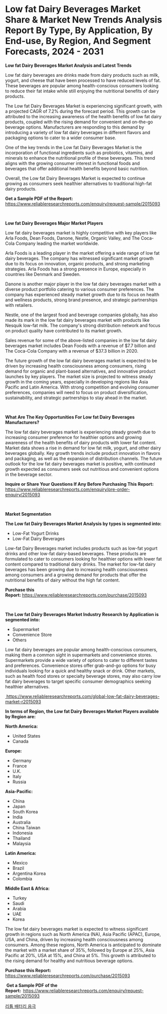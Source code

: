 <p><h1>Low fat Dairy Beverages Market Share & Market New Trends Analysis Report By Type, By Application, By End-use, By Region, And Segment Forecasts, 2024 - 2031</h1></p><p><strong>Low fat Dairy Beverages Market Analysis and Latest Trends</strong></p>
<p><p>Low fat dairy beverages are drinks made from dairy products such as milk, yogurt, and cheese that have been processed to have reduced levels of fat. These beverages are popular among health-conscious consumers looking to reduce their fat intake while still enjoying the nutritional benefits of dairy products.</p><p>The Low fat Dairy Beverages Market is experiencing significant growth, with a projected CAGR of 7.2% during the forecast period. This growth can be attributed to the increasing awareness of the health benefits of low fat dairy products, coupled with the rising demand for convenient and on-the-go beverage options. Manufacturers are responding to this demand by introducing a variety of low fat dairy beverages in different flavors and packaging options to cater to a wider consumer base.</p><p>One of the key trends in the Low fat Dairy Beverages Market is the incorporation of functional ingredients such as probiotics, vitamins, and minerals to enhance the nutritional profile of these beverages. This trend aligns with the growing consumer interest in functional foods and beverages that offer additional health benefits beyond basic nutrition.</p><p>Overall, the Low fat Dairy Beverages Market is expected to continue growing as consumers seek healthier alternatives to traditional high-fat dairy products.</p></p>
<p><strong>Get a Sample PDF of the Report:&nbsp;</strong> <a href="https://www.reliableresearchreports.com/enquiry/request-sample/2015093">https://www.reliableresearchreports.com/enquiry/request-sample/2015093</a></p>
<p>&nbsp;</p>
<p><strong>Low fat Dairy Beverages Major Market Players</strong></p>
<p><p>Low fat dairy beverages market is highly competitive with key players like Arla Foods, Dean Foods, Danone, Nestle, Organic Valley, and The Coca-Cola Company leading the market worldwide.</p><p>Arla Foods is a leading player in the market offering a wide range of low fat dairy beverages. The company has witnessed significant market growth due to its focus on innovation, organic products, and strong marketing strategies. Arla Foods has a strong presence in Europe, especially in countries like Denmark and Sweden.</p><p>Danone is another major player in the low fat dairy beverages market with a diverse product portfolio catering to various consumer preferences. The company has experienced steady market growth due to its focus on health and wellness products, strong brand presence, and strategic partnerships with retailers.</p><p>Nestle, one of the largest food and beverage companies globally, has also made its mark in the low fat dairy beverages market with products like Nesquik low-fat milk. The company's strong distribution network and focus on product quality have contributed to its market growth.</p><p>Sales revenue for some of the above-listed companies in the low fat dairy beverages market includes Dean Foods with a revenue of $7.7 billion and The Coca-Cola Company with a revenue of $37.3 billion in 2020.</p><p>The future growth of the low fat dairy beverages market is expected to be driven by increasing health consciousness among consumers, rising demand for organic and plant-based alternatives, and innovative product launches by key players. The market size is projected to witness steady growth in the coming years, especially in developing regions like Asia Pacific and Latin America. With strong competition and evolving consumer preferences, companies will need to focus on product diversification, sustainability, and strategic partnerships to stay ahead in the market.</p></p>
<p>&nbsp;</p>
<p><strong>What Are The Key Opportunities For Low fat Dairy Beverages Manufacturers?</strong></p>
<p><p>The low fat dairy beverages market is experiencing steady growth due to increasing consumer preference for healthier options and growing awareness of the health benefits of dairy products with lower fat content. Market data shows a rise in demand for low fat milk, yogurt, and other dairy beverages globally. Key growth trends include product innovation in flavors and packaging, as well as the expansion of distribution channels. The future outlook for the low fat dairy beverages market is positive, with continued growth expected as consumers seek out nutritious and convenient options in the beverage sector.</p></p>
<p><strong>Inquire or Share Your Questions If Any Before Purchasing This Report:</strong> <a href="https://www.reliableresearchreports.com/enquiry/pre-order-enquiry/2015093">https://www.reliableresearchreports.com/enquiry/pre-order-enquiry/2015093</a></p>
<p>&nbsp;</p>
<p><strong>Market Segmentation</strong></p>
<p><strong>The Low fat Dairy Beverages Market Analysis by types is segmented into:</strong></p>
<p><ul><li>Low-Fat Yogurt Drinks</li><li>Low-Fat Dairy Beverages</li></ul></p>
<p><p>Low-fat Dairy Beverages market includes products such as low-fat yogurt drinks and other low-fat dairy-based beverages. These products are formulated to cater to consumers looking for healthier options with lower fat content compared to traditional dairy drinks. The market for low-fat dairy beverages has been growing due to increasing health consciousness among consumers and a growing demand for products that offer the nutritional benefits of dairy without the high fat content.</p></p>
<p><strong>Purchase this Report:&nbsp;</strong><a href="https://www.reliableresearchreports.com/purchase/2015093">https://www.reliableresearchreports.com/purchase/2015093</a></p>
<p>&nbsp;</p>
<p><strong>The Low fat Dairy Beverages Market Industry Research by Application is segmented into:</strong></p>
<p><ul><li>Supermarket</li><li>Convenience Store</li><li>Others</li></ul></p>
<p><p>Low fat dairy beverages are popular among health-conscious consumers, making them a common sight in supermarkets and convenience stores. Supermarkets provide a wide variety of options to cater to different tastes and preferences. Convenience stores offer grab-and-go options for busy individuals looking for a quick and healthy snack or drink. Other markets, such as health food stores or specialty beverage stores, may also carry low fat dairy beverages to target specific consumer demographics seeking healthier alternatives.</p></p>
<p><a href="https://www.reliableresearchreports.com/global-low-fat-dairy-beverages-market-r2015093">&nbsp;https://www.reliableresearchreports.com/global-low-fat-dairy-beverages-market-r2015093</a></p>
<p><strong>In terms of Region, the Low fat Dairy Beverages Market Players available by Region are:</strong></p>
<p>
    <p> <strong> North America: </strong>
        <ul>
            <li>United States</li>
            <li>Canada</li>
        </ul>
        </p> 
    <p> <strong> Europe: </strong>
        <ul>
            <li>Germany</li>
            <li>France</li>
            <li>U.K.</li>
            <li>Italy</li>
            <li>Russia</li>
        </ul>
        </p> 
    <p> <strong> Asia-Pacific: </strong>
        <ul>
            <li>China</li>
            <li>Japan</li>
            <li>South Korea</li>
            <li>India</li>
            <li>Australia</li>
            <li>China Taiwan</li>
            <li>Indonesia</li>
            <li>Thailand</li>
            <li>Malaysia</li>
        </ul>
        </p> 
    <p> <strong> Latin America: </strong>
        <ul>
            <li>Mexico</li>
            <li>Brazil</li>
            <li>Argentina Korea</li>
            <li>Colombia</li>
        </ul>
        </p> 
    <p> <strong> Middle East & Africa: </strong>
        <ul>
            <li>Turkey</li>
            <li>Saudi</li>
            <li>Arabia</li>
            <li>UAE</li>
            <li>Korea</li>
        </ul>
    </p>
    </p>
<p><p>The low fat dairy beverages market is expected to witness significant growth in regions such as North America (NA), Asia Pacific (APAC), Europe, USA, and China, driven by increasing health consciousness among consumers. Among these regions, North America is anticipated to dominate the market with a market share of 35%, followed by Europe at 25%, Asia Pacific at 20%, USA at 15%, and China at 5%. This growth is attributed to the rising demand for healthy and nutritious beverage options.</p></p>
<p><strong>Purchase this Report: </strong><a href="https://www.reliableresearchreports.com/purchase/2015093">https://www.reliableresearchreports.com/purchase/2015093</a></p>
<p>&nbsp;<strong>Get a Sample PDF of the Report:&nbsp;&nbsp;</strong><a href="https://www.reliableresearchreports.com/enquiry/request-sample/2015093">https://www.reliableresearchreports.com/enquiry/request-sample/2015093</a></p>
<p><strong></strong></p>
<p><p><a href="https://github.com/xvz497517413/Market-Research-Report-List-1/blob/main/724474217343.md">리튬 배터리 음극</a></p></p>